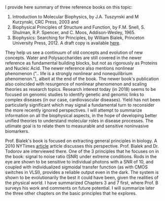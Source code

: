 I provide here summary of three reference books on this topic:
1. Introduction to Molecular Biophysics, by J.A. Tuszynski and M Kurzynski, CRC Press, 2003 and
2. Biophysical Principles of Structure and Function, by F.M. Snell, S. Shulman, R.P. Spencer, and C. Moos, Addison-Wesley, 1965.
3. Biophysics: Searching for Principles, by William Bialek, Princeton University Press, 2012. A draft copy is available [here](https://www.princeton.edu/~wbialek/PHY562/WB_biophysics110918.pdf). 

They help us see a continuum of old concepts and evolution of new concepts. Water and Polysaccharides are still covered in the newer reference as fundamental building blocks, but not as rigorously as Proteins and Nucleic Acid. The newer reference also mentions nonlinear phenomenon (".. life is a strongly nonlinear and nonequilibrium phenomenon."), albeit at the end of the book. The newer book's publication also coincided with resurgence of nonlinear phenomenon and scaling theories as research topics. Research interest today (in 2018) seems to be focused on genomic studies to identify genetic and genomic links to complex diseases (in our case, cardiovascular diseases). Yield has not been particularly significant which may signal a fundamental turn to reconsider the more recently ignored perspectives. I will attempt to summarize information on all the biophysical aspects, in the hope of developing better unified theories to understand molecular roles in disease processes. The utlimate goal is to relate them to measurable and sensitive noninvasive biomarkers.

Prof. Bialek's book is focused on extracting general principles in biology. A 2010 NYTimes [article](https://www.nytimes.com/2010/11/02/science/02angier.html?pagewanted=all) article discusses this perspective. Prof. Bialek and Dr. Todorov are interviewed there. One of the 3 principles that he focuses on in the book: signal to noise ratio (SNR) under extreme conditions. Rods in the eye are shown to be sensitive to individual photons with a SNR of 10, and coupled with individualized sigmoidal transfer function (as with CMOS switches in VLSI), provides a reliable output even in the dark. The system is shown to be evolutionarily the best it could have been, given the realities of the physical world. I  have summarized  Chapters 3 and 7 first, where Prof. B surveys his work and comments on future potential. I will summarize later the three other chapters on the basic principles that he explores. 
